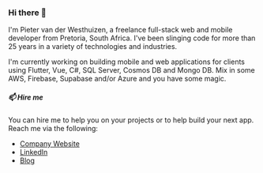 ### Hi there 👋

I'm Pieter van der Westhuizen, a freelance full-stack web and mobile developer from Pretoria, South Africa. I've been slinging code for more than 25 years in a variety of technologies and industries.

I'm currently working on building mobile and web applications for clients using Flutter, Vue, C#, SQL Server, Cosmos DB and Mongo DB. Mix in some AWS, Firebase, Supabase and/or Azure and you have some magic.

##### 📫 Hire me 
You can hire me to help you on your projects or to help build your next app.
Reach me via the following:

 * [Company Website](https://coalition.software)
 * [LinkedIn](https://www.linkedin.com/in/pietervanderwesthuizen)
 * [Blog](https://mythicalmanmoth.com)
